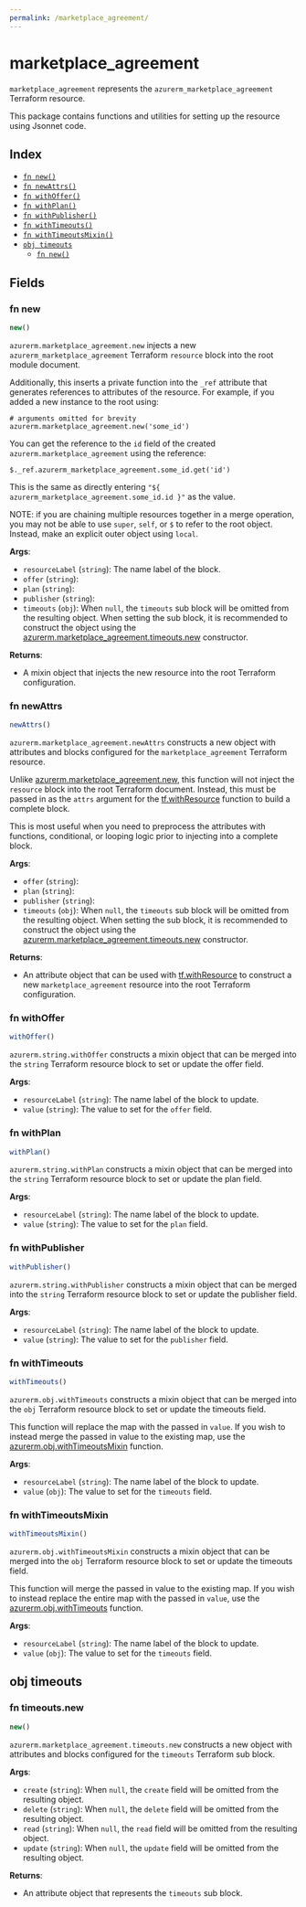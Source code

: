 ```yaml
---
permalink: /marketplace_agreement/
---
```


# marketplace_agreement

`marketplace_agreement` represents the `azurerm_marketplace_agreement` Terraform resource.



This package contains functions and utilities for setting up the resource using Jsonnet code.


## Index

* [`fn new()`](#fn-new)
* [`fn newAttrs()`](#fn-newattrs)
* [`fn withOffer()`](#fn-withoffer)
* [`fn withPlan()`](#fn-withplan)
* [`fn withPublisher()`](#fn-withpublisher)
* [`fn withTimeouts()`](#fn-withtimeouts)
* [`fn withTimeoutsMixin()`](#fn-withtimeoutsmixin)
* [`obj timeouts`](#obj-timeouts)
  * [`fn new()`](#fn-timeoutsnew)

## Fields

### fn new

```ts
new()
```


`azurerm.marketplace_agreement.new` injects a new `azurerm_marketplace_agreement` Terraform `resource`
block into the root module document.

Additionally, this inserts a private function into the `_ref` attribute that generates references to attributes of the
resource. For example, if you added a new instance to the root using:

    # arguments omitted for brevity
    azurerm.marketplace_agreement.new('some_id')

You can get the reference to the `id` field of the created `azurerm.marketplace_agreement` using the reference:

    $._ref.azurerm_marketplace_agreement.some_id.get('id')

This is the same as directly entering `"${ azurerm_marketplace_agreement.some_id.id }"` as the value.

NOTE: if you are chaining multiple resources together in a merge operation, you may not be able to use `super`, `self`,
or `$` to refer to the root object. Instead, make an explicit outer object using `local`.

**Args**:
  - `resourceLabel` (`string`): The name label of the block.
  - `offer` (`string`): 
  - `plan` (`string`): 
  - `publisher` (`string`): 
  - `timeouts` (`obj`):  When `null`, the `timeouts` sub block will be omitted from the resulting object. When setting the sub block, it is recommended to construct the object using the [azurerm.marketplace_agreement.timeouts.new](#fn-marketplaceagreementtimeoutsnew) constructor.

**Returns**:
- A mixin object that injects the new resource into the root Terraform configuration.


### fn newAttrs

```ts
newAttrs()
```


`azurerm.marketplace_agreement.newAttrs` constructs a new object with attributes and blocks configured for the `marketplace_agreement`
Terraform resource.

Unlike [azurerm.marketplace_agreement.new](#fn-marketplaceagreementnew), this function will not inject the `resource`
block into the root Terraform document. Instead, this must be passed in as the `attrs` argument for the
[tf.withResource](https://github.com/tf-libsonnet/core/tree/main/docs#fn-withresource) function to build a complete block.

This is most useful when you need to preprocess the attributes with functions, conditional, or looping logic prior to
injecting into a complete block.

**Args**:
  - `offer` (`string`): 
  - `plan` (`string`): 
  - `publisher` (`string`): 
  - `timeouts` (`obj`):  When `null`, the `timeouts` sub block will be omitted from the resulting object. When setting the sub block, it is recommended to construct the object using the [azurerm.marketplace_agreement.timeouts.new](#fn-marketplaceagreementtimeoutsnew) constructor.

**Returns**:
  - An attribute object that can be used with [tf.withResource](https://github.com/tf-libsonnet/core/tree/main/docs#fn-withresource) to construct a new `marketplace_agreement` resource into the root Terraform configuration.


### fn withOffer

```ts
withOffer()
```

`azurerm.string.withOffer` constructs a mixin object that can be merged into the `string`
Terraform resource block to set or update the offer field.



**Args**:
  - `resourceLabel` (`string`): The name label of the block to update.
  - `value` (`string`): The value to set for the `offer` field.


### fn withPlan

```ts
withPlan()
```

`azurerm.string.withPlan` constructs a mixin object that can be merged into the `string`
Terraform resource block to set or update the plan field.



**Args**:
  - `resourceLabel` (`string`): The name label of the block to update.
  - `value` (`string`): The value to set for the `plan` field.


### fn withPublisher

```ts
withPublisher()
```

`azurerm.string.withPublisher` constructs a mixin object that can be merged into the `string`
Terraform resource block to set or update the publisher field.



**Args**:
  - `resourceLabel` (`string`): The name label of the block to update.
  - `value` (`string`): The value to set for the `publisher` field.


### fn withTimeouts

```ts
withTimeouts()
```

`azurerm.obj.withTimeouts` constructs a mixin object that can be merged into the `obj`
Terraform resource block to set or update the timeouts field.

This function will replace the map with the passed in `value`. If you wish to instead merge the
passed in value to the existing map, use the [azurerm.obj.withTimeoutsMixin](TODO) function.

**Args**:
  - `resourceLabel` (`string`): The name label of the block to update.
  - `value` (`obj`): The value to set for the `timeouts` field.


### fn withTimeoutsMixin

```ts
withTimeoutsMixin()
```

`azurerm.obj.withTimeoutsMixin` constructs a mixin object that can be merged into the `obj`
Terraform resource block to set or update the timeouts field.

This function will merge the passed in value to the existing map. If you wish
to instead replace the entire map with the passed in `value`, use the [azurerm.obj.withTimeouts](TODO)
function.


**Args**:
  - `resourceLabel` (`string`): The name label of the block to update.
  - `value` (`obj`): The value to set for the `timeouts` field.


## obj timeouts



### fn timeouts.new

```ts
new()
```


`azurerm.marketplace_agreement.timeouts.new` constructs a new object with attributes and blocks configured for the `timeouts`
Terraform sub block.



**Args**:
  - `create` (`string`):  When `null`, the `create` field will be omitted from the resulting object.
  - `delete` (`string`):  When `null`, the `delete` field will be omitted from the resulting object.
  - `read` (`string`):  When `null`, the `read` field will be omitted from the resulting object.
  - `update` (`string`):  When `null`, the `update` field will be omitted from the resulting object.

**Returns**:
  - An attribute object that represents the `timeouts` sub block.
